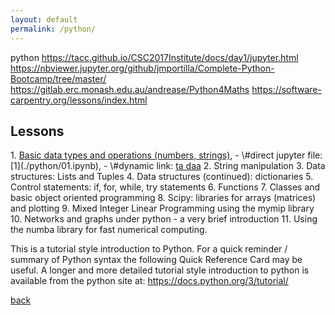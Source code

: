 ```yaml
---
layout: default
permalink: /python/
---
```

python 
https://tacc.github.io/CSC2017Institute/docs/day1/jupyter.html
https://nbviewer.jupyter.org/github/jmportilla/Complete-Python-Bootcamp/tree/master/
https://gitlab.erc.monash.edu.au/andrease/Python4Maths
https://software-carpentry.org/lessons/index.html

<h2> Lessons </h2>
1. <a href="https://nbviewer.jupyter.org/github/umbpb/umbpb.github.io/blob/master/course/python/01.ipynb"> Basic data types and operations (numbers, strings)</a>, 
- \#direct jupyter file: [1](./python/01.ipynb), 
- \#dynamic link: <a href="https://mybinder.org/v2/gh/umbpb/umbpb.github.io/master?filepath=course/python/01.ipynb">ta daa</a>
2. String manipulation
3. Data structures: Lists and Tuples
4. Data structures (continued): dictionaries
5. Control statements: if, for, while, try statements
6. Functions
7. Classes and basic object oriented programming
8. Scipy: libraries for arrays (matrices) and plotting
9. Mixed Integer Linear Programming using the mymip library
10. Networks and graphs under python - a very brief introduction
11. Using the numba library for fast numerical computing.

This is a tutorial style introduction to Python. For a quick reminder / summary of Python syntax the following Quick Reference Card may be useful. 
A longer and more detailed tutorial style introduction to python is available from the python site at: https://docs.python.org/3/tutorial/



[back](/)
